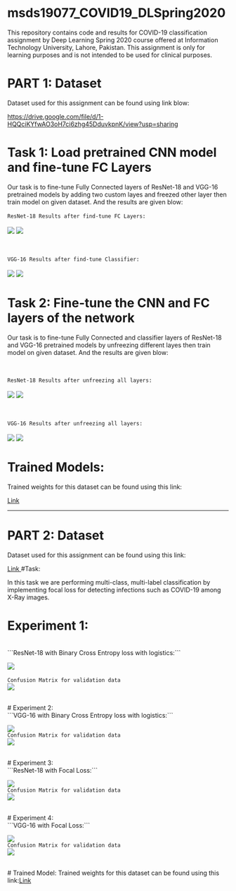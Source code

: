 # msds19077_COVID19_DLSpring2020
This repository contains code and results for COVID-19 classification assignment by Deep Learning Spring 2020 course offered at Information Technology University, Lahore, Pakistan. This assignment is only for learning purposes and is not intended to be used for clinical purposes.

# PART 1: Dataset
Dataset used for this assignment can be found using link blow: 

https://drive.google.com/file/d/1-HQQciKYfwAO3oH7ci6zhg45DduvkpnK/view?usp=sharing

# Task 1: Load pretrained CNN model and fine-tune FC Layers
Our task is to fine-tune Fully Connected layers of ResNet-18 and VGG-16 pretrained models by adding two custom layes and freezed other layer then train model on given dataset. And the results are given blow:
</br></br>
```ResNet-18 Results after find-tune FC Layers:```
</br></br>
![](Results/resnet18_FC_Control_curves.png)
![](Results/resnet18_FC_Control_results.png)

</br></br>
```VGG-16 Results after find-tune Classifier:```
</br></br>
![](Results/vgg16_FC_Only_curves.png)
![](Results/vgg16_FC_Only_results.png)

# Task 2: Fine-tune the CNN and FC layers of the network
Our task is to fine-tune Fully Connected and classifier layers of ResNet-18 and VGG-16 pretrained models by unfreezing different layes then train model on given dataset. And the results are given blow:

</br></br>
```ResNet-18 Results after unfreezing all layers:```
</br></br>
![](Results/resnet18_entire_curves.png)
![](Results/resnet18_entire_results.png)

</br></br>
```VGG-16 Results after unfreezing all layers:```
</br></br>
![](Results/vgg16_entire_curves.png)
![](Results/vgg16_entire_results.png)

# Trained Models:
<p>Trained weights for this dataset can be found using this link:</p><a href="https://drive.google.com/open?id=1evAZB1c9GfsWA-uiVcbebyGkt-2oFxBa">Link</a>


<hr>

# PART 2: Dataset
<p>Dataset used for this assignment can be found using this link:</p>  <a href="https://github.com/HadiaIrshad/MSDS19016_COVID19_DLSpring2020/blob/master/README.md">Link </a>
#Task:
<p>In this task we are performing multi-class, multi-label classification by implementing focal loss for detecting infections such as COVID-19 among X-Ray images.</p>

# Experiment 1:
</br>
```ResNet-18 with Binary Cross Entropy loss with logistics:```

![](Results/resnet18-bce.png)
</br></br>
```Confusion Matrix for validation data```
</br>
![](Results/resnet18-bce-CM-valid.png)

</br>
# Experiment 2:
</br>
```VGG-16 with Binary Cross Entropy loss with logistics:```

![](Results/vgg16-bce.png)
</br>
```Confusion Matrix for validation data```
</br>
![](Results/vgg16-bce-CM-valid.png)

</br>
# Experiment 3:
</br>
```ResNet-18 with Focal Loss:```

![](Results/resnet18-fl.png)
</br>
```Confusion Matrix for validation data```
</br>
![](Results/resnet18-fl-CM-valid.png)

</br>
# Experiment 4:
</br>
```VGG-16 with Focal Loss:```

![](Results/vgg16-fl.png)
</br>
```Confusion Matrix for validation data```
</br>
![](Results/vgg16-fl-CM-valid.png)

<br>
# Trained Model:
Trained weights for this dataset can be found using this link:<a href="https://drive.google.com/open?id=1aTiVv7fDUqtbkrqM2e-LfjaTWkyfPu8d">Link</a>
